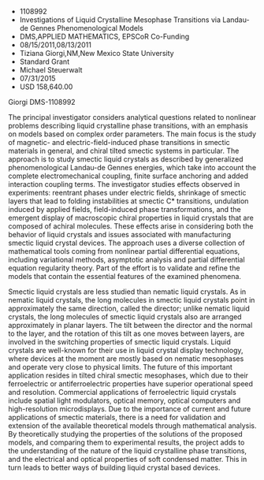 
* 1108992
* Investigations of Liquid Crystalline Mesophase Transitions via Landau-de Gennes Phenomenological Models
* DMS,APPLIED MATHEMATICS, EPSCoR Co-Funding
* 08/15/2011,08/13/2011
* Tiziana Giorgi,NM,New Mexico State University
* Standard Grant
* Michael Steuerwalt
* 07/31/2015
* USD 158,640.00

Giorgi DMS-1108992

The principal investigator considers analytical questions related to nonlinear
problems describing liquid crystalline phase transitions, with an emphasis on
models based on complex order parameters. The main focus is the study of
magnetic- and electric-field-induced phase transitions in smectic materials in
general, and chiral tilted smectic systems in particular. The approach is to
study smectic liquid crystals as described by generalized phenomenological
Landau-de Gennes energies, which take into account the complete
electromechanical coupling, finite surface anchoring and added interaction
coupling terms. The investigator studies effects observed in experiments:
reentrant phases under electric fields, shrinkage of smectic layers that lead to
folding instabilities at smectic C* transitions, undulation induced by applied
fields, field-induced phase transformations, and the emergent display of
macroscopic chiral properties in liquid crystals that are composed of achiral
molecules. These effects arise in considering both the behavior of liquid
crystals and issues associated with manufacturing smectic liquid crystal
devices. The approach uses a diverse collection of mathematical tools coming
from nonlinear partial differential equations, including variational methods,
asymptotic analysis and partial differential equation regularity theory. Part of
the effort is to validate and refine the models that contain the essential
features of the examined phenomena.

Smectic liquid crystals are less studied than nematic liquid crystals. As in
nematic liquid crystals, the long molecules in smectic liquid crystals point in
approximately the same direction, called the director; unlike nematic liquid
crystals, the long molecules of smectic liquid crystals also are arranged
approximately in planar layers. The tilt between the director and the normal to
the layer, and the rotation of this tilt as one moves between layers, are
involved in the switching properties of smectic liquid crystals. Liquid crystals
are well-known for their use in liquid crystal display technology, where devices
at the moment are mostly based on nematic mesophases and operate very close to
physical limits. The future of this important application resides in tilted
chiral smectic mesophases, which due to their ferroelectric or antiferroelectric
properties have superior operational speed and resolution. Commercial
applications of ferroelectric liquid crystals include spatial light modulators,
optical memory, optical computers and high-resolution microdisplays. Due to the
importance of current and future applications of smectic materials, there is a
need for validation and extension of the available theoretical models through
mathematical analysis. By theoretically studying the properties of the solutions
of the proposed models, and comparing them to experimental results, the project
adds to the understanding of the nature of the liquid crystalline phase
transitions, and the electrical and optical properties of soft condensed matter.
This in turn leads to better ways of building liquid crystal based devices.
